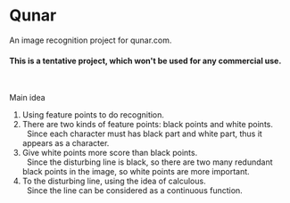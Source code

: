 Qunar
=====

An image recognition project for qunar.com. <br />
<h4>This is a tentative project, which won't be used for any commercial use.</h4> <br />

Main idea<br />
1. Using feature points to do recognition.<br />
2. There are two kinds of feature points: black points and white points. <br />
&nbsp;&nbsp;Since each character must has black part and white part, thus it appears as a character.
3. Give white points more score than black points.<br />
&nbsp;&nbsp;Since the disturbing line is black, so there are two many redundant black points in the image, so white points are more important.
4. To the disturbing line, using the idea of calculous.<br />
&nbsp;&nbsp;Since the line can be considered as a continuous function.